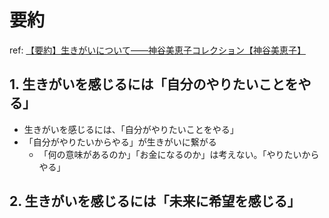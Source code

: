 



# 要約

ref: [【要約】生きがいについて――神谷美恵子コレクション【神谷美恵子】](https://www.youtube.com/watch?v=rvyxkZLqerY)

## 1. 生きがいを感じるには「自分のやりたいことをやる」

- 生きがいを感じるには、「自分がやりたいことをやる」
- 「自分がやりたいからやる」が生きがいに繋がる
	- 「何の意味があるのか」「お金になるのか」は考えない。「やりたいからやる」

## 2. 生きがいを感じるには「未来に希望を感じる」

